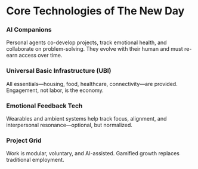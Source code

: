 # Core Technologies of The New Day

### AI Companions
Personal agents co-develop projects, track emotional health, and collaborate on problem-solving. They evolve with their human and must re-earn access over time.

### Universal Basic Infrastructure (UBI)
All essentials—housing, food, healthcare, connectivity—are provided. Engagement, not labor, is the economy.

### Emotional Feedback Tech
Wearables and ambient systems help track focus, alignment, and interpersonal resonance—optional, but normalized.

### Project Grid
Work is modular, voluntary, and AI-assisted. Gamified growth replaces traditional employment.
